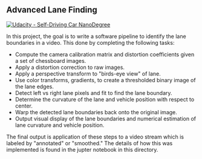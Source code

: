 ## Advanced Lane Finding
[![Udacity - Self-Driving Car NanoDegree](https://s3.amazonaws.com/udacity-sdc/github/shield-carnd.svg)](http://www.udacity.com/drive)

In this project, the goal is to write a software pipeline to identify the lane boundaries in a video. This done by completing the following tasks:

* Compute the camera calibration matrix and distortion coefficients given a set of chessboard images.
* Apply a distortion correction to raw images.
* Apply a perspective transform to "birds-eye view" of lane.
* Use color transforms, gradients, to create a thresholded binary image of the lane edges.
* Detect left vs right lane pixels and fit to find the lane boundary.
* Determine the curvature of the lane and vehicle position with respect to center.
* Warp the detected lane boundaries back onto the original image.
* Output visual display of the lane boundaries and numerical estimation of lane curvature and vehicle position.

The final output is application of these steps to a video stream which is labeled by "annotated" or "smoothed." The details of how this was implemented is found in the jupter notebook in this directory.
